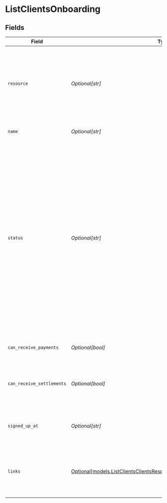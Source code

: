 # ListClientsOnboarding


## Fields

| Field                                                                                                                                                                                                                                                                                                                     | Type                                                                                                                                                                                                                                                                                                                      | Required                                                                                                                                                                                                                                                                                                                  | Description                                                                                                                                                                                                                                                                                                               |
| ------------------------------------------------------------------------------------------------------------------------------------------------------------------------------------------------------------------------------------------------------------------------------------------------------------------------- | ------------------------------------------------------------------------------------------------------------------------------------------------------------------------------------------------------------------------------------------------------------------------------------------------------------------------- | ------------------------------------------------------------------------------------------------------------------------------------------------------------------------------------------------------------------------------------------------------------------------------------------------------------------------- | ------------------------------------------------------------------------------------------------------------------------------------------------------------------------------------------------------------------------------------------------------------------------------------------------------------------------- |
| `resource`                                                                                                                                                                                                                                                                                                                | *Optional[str]*                                                                                                                                                                                                                                                                                                           | :heavy_minus_sign:                                                                                                                                                                                                                                                                                                        | Indicates the response contains an onboarding status object. Will always contain the string `onboarding` for this resource type.                                                                                                                                                                                          |
| `name`                                                                                                                                                                                                                                                                                                                    | *Optional[str]*                                                                                                                                                                                                                                                                                                           | :heavy_minus_sign:                                                                                                                                                                                                                                                                                                        | The name of the organization.                                                                                                                                                                                                                                                                                             |
| `status`                                                                                                                                                                                                                                                                                                                  | *Optional[str]*                                                                                                                                                                                                                                                                                                           | :heavy_minus_sign:                                                                                                                                                                                                                                                                                                        | The current status of the organization's onboarding process.<br/><br/>* `needs-data` — The merchant needs to provide additional information<br/>* `in-review` — The merchant provided all information, awaiting review from Mollie<br/>* `completed` — The onboarding is completed<br/><br/>Possible values: `needs-data` `in-review` `completed` |
| `can_receive_payments`                                                                                                                                                                                                                                                                                                    | *Optional[bool]*                                                                                                                                                                                                                                                                                                          | :heavy_minus_sign:                                                                                                                                                                                                                                                                                                        | Whether the organization can receive payments.                                                                                                                                                                                                                                                                            |
| `can_receive_settlements`                                                                                                                                                                                                                                                                                                 | *Optional[bool]*                                                                                                                                                                                                                                                                                                          | :heavy_minus_sign:                                                                                                                                                                                                                                                                                                        | Whether the organization can receive settlements to their external bank account.                                                                                                                                                                                                                                          |
| `signed_up_at`                                                                                                                                                                                                                                                                                                            | *Optional[str]*                                                                                                                                                                                                                                                                                                           | :heavy_minus_sign:                                                                                                                                                                                                                                                                                                        | The sign up date time of the organization in [ISO 8601](https://en.wikipedia.org/wiki/ISO_8601) format.                                                                                                                                                                                                                   |
| `links`                                                                                                                                                                                                                                                                                                                   | [Optional[models.ListClientsClientsResponse200ApplicationHalPlusJSONLinks]](../models/listclientsclientsresponse200applicationhalplusjsonlinks.md)                                                                                                                                                                        | :heavy_minus_sign:                                                                                                                                                                                                                                                                                                        | An object with several relevant URLs. Every URL object will contain an `href` and a `type` field.                                                                                                                                                                                                                         |